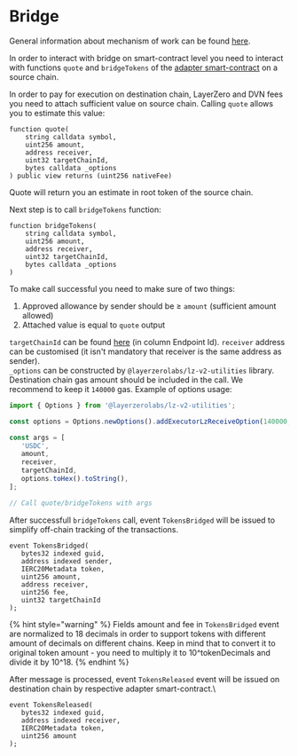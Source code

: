 # Bridge

General information about mechanism of work can be found [here](../../bridge/how-it-works.md).

In order to interact with bridge on smart-contract level you need to interact with functions `quote` and `bridgeTokens` of the [adapter smart-contract](../smart-contract-addresses.md) on a source chain.

In order to pay for execution on destination chain, LayerZero and DVN fees you need to attach sufficient value on source chain. Calling `quote` allows you to estimate this value:

```solidity
function quote(
    string calldata symbol,
    uint256 amount,
    address receiver,
    uint32 targetChainId,
    bytes calldata _options
) public view returns (uint256 nativeFee)
```

Quote will return you an estimate in root token of the source chain.

Next step is to call `bridgeTokens` function:

```solidity
function bridgeTokens(
    string calldata symbol, 
    uint256 amount, 
    address receiver,
    uint32 targetChainId,
    bytes calldata _options
)
```

To make call successful you need to make sure of two things:

1. Approved allowance by sender should be ≥ `amount` (sufficient amount allowed)
2. Attached value is equal to `quote` output

`targetChainId` can be found [here](https://docs.layerzero.network/v2/deployments/deployed-contracts) (in column Endpoint Id). `receiver` address can be customised (it isn't mandatory that receiver is the same address as sender).\
`_options` can be constructed by `@layerzerolabs/lz-v2-utilities` library. Destination chain gas amount should be included in the call. We recommend to keep it `140000` gas. Example of options usage:

```typescript
import { Options } from '@layerzerolabs/lz-v2-utilities';

const options = Options.newOptions().addExecutorLzReceiveOption(140000, 0);

const args = [
   'USDC',
   amount,
   receiver,
   targetChainId,
   options.toHex().toString(),
];

// Call quote/bridgeTokens with args
```

After successfull `bridgeTokens` call, event `TokensBridged` will be issued to simplify off-chain tracking of the transactions.

```solidity
event TokensBridged(
   bytes32 indexed guid, 
   address indexed sender, 
   IERC20Metadata token, 
   uint256 amount, 
   address receiver, 
   uint256 fee, 
   uint32 targetChainId
);
```

{% hint style="warning" %}
Fields amount and fee in `TokensBridged` event are normalized to 18 decimals in order to support tokens with different amount of decimals on different chains. Keep in mind that to convert it to original token amount - you need to multiply it to 10^tokenDecimals and divide it by 10^18.
{% endhint %}

After message is processed, event `TokensReleased` event will be issued on destination chain by respective adapter smart-contract.\


```solidity
event TokensReleased(
   bytes32 indexed guid, 
   address indexed receiver, 
   IERC20Metadata token, 
   uint256 amount
);
```
